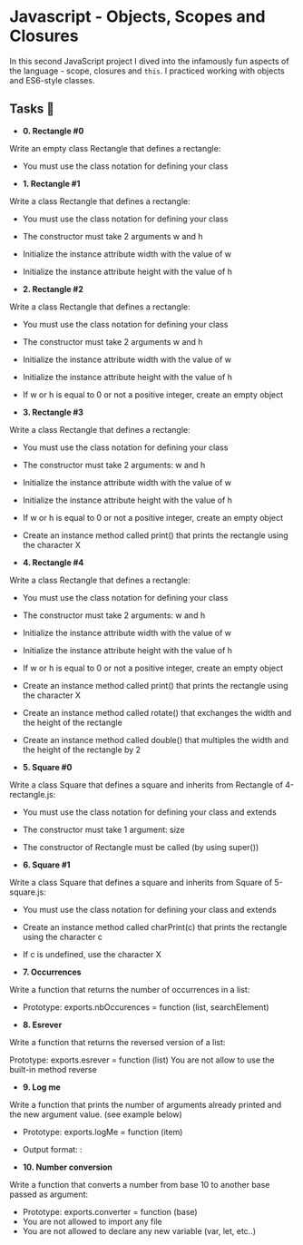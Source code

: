 # Javascript - Objects, Scopes and Closures

In this second JavaScript project I dived into the infamously fun
aspects of the language - scope, closures and `this`. I practiced working with
objects and ES6-style classes.

## Tasks :page_with_curl:

* **0. Rectangle #0**

Write an empty class Rectangle that defines a rectangle:

* You must use the class notation for defining your class

* **1. Rectangle #1**

Write a class Rectangle that defines a rectangle:

* You must use the class notation for defining your class
* The constructor must take 2 arguments w and h
* Initialize the instance attribute width with the value of w
* Initialize the instance attribute height with the value of h

* **2. Rectangle #2**

Write a class Rectangle that defines a rectangle:

* You must use the class notation for defining your class
* The constructor must take 2 arguments w and h
* Initialize the instance attribute width with the value of w
* Initialize the instance attribute height with the value of h
* If w or h is equal to 0 or not a positive integer, create an empty object

* **3. Rectangle #3**

Write a class Rectangle that defines a rectangle:

* You must use the class notation for defining your class
* The constructor must take 2 arguments: w and h
* Initialize the instance attribute width with the value of w
* Initialize the instance attribute height with the value of h
* If w or h is equal to 0 or not a positive integer, create an empty object
* Create an instance method called print() that prints the rectangle using the character X

* **4. Rectangle #4**

Write a class Rectangle that defines a rectangle:

* You must use the class notation for defining your class
* The constructor must take 2 arguments: w and h
* Initialize the instance attribute width with the value of w
* Initialize the instance attribute height with the value of h
* If w or h is equal to 0 or not a positive integer, create an empty object
* Create an instance method called print() that prints the rectangle using the character X
* Create an instance method called rotate() that exchanges the width and the height of the rectangle
* Create an instance method called double() that multiples the width and the height of the rectangle by 2

* **5. Square #0**

Write a class Square that defines a square and inherits from Rectangle of 4-rectangle.js:

* You must use the class notation for defining your class and extends
* The constructor must take 1 argument: size
* The constructor of Rectangle must be called (by using super())

* **6. Square #1**

Write a class Square that defines a square and inherits from Square of 5-square.js:

* You must use the class notation for defining your class and extends
* Create an instance method called charPrint(c) that prints the rectangle using the character c
* If c is undefined, use the character X

* **7. Occurrences**

Write a function that returns the number of occurrences in a list:

* Prototype: exports.nbOccurences = function (list, searchElement)

* **8. Esrever**

Write a function that returns the reversed version of a list:

Prototype: exports.esrever = function (list)
You are not allow to use the built-in method reverse

* **9. Log me**

Write a function that prints the number of arguments already printed and the new argument value. (see example below)

* Prototype: exports.logMe = function (item)
* Output format: <number arguments already printed>: <current argument value>

* **10. Number conversion**

Write a function that converts a number from base 10 to another base passed as argument:

* Prototype: exports.converter = function (base)
* You are not allowed to import any file
* You are not allowed to declare any new variable (var, let, etc..)


